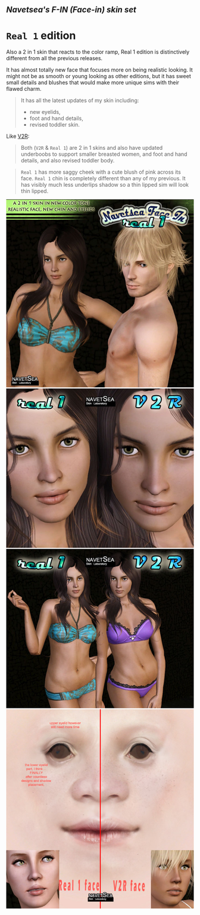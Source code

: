 ## _Navetsea's F-IN (Face-in) skin set_
# `Real 1` edition

Also a 2 in 1 skin that reacts to the color ramp, Real 1 edition is distinctively different from all the previous releases.

It has almost totally new face that focuses more on being realistic looking. It might not be as smooth or young looking as other editions, but it has sweet small details and blushes that would make more unique sims with their flawed charm.

> It has all the latest updates of my skin including:
> * new eyelids,
> * foot and hand details,
> * revised toddler skin.

Like [V2R](/08%20V2R):
> Both (`V2R` & `Real 1`) are 2 in 1 skins and also have updated underboobs to support smaller breasted women, and foot and hand details, and also revised toddler body.

> `Real 1` has more saggy cheek with a cute blush of pink across its face. `Real 1` chin is completely different than any of my previous. It has visibly much less underlips shadow so a thin lipped sim will look thin lipped.

![Real1-1](/_PREVIEW/09%20Real1.jpg)
![V2R/Real1-1](/_PREVIEW/08%20V2R-Real1-1.jpeg)
![V2R/Real1-2](/_PREVIEW/08%20V2R-Real1-2.jpeg)
![V2R/Real1-3](/_PREVIEW/08%20V2R-Real1-3.jpg)
